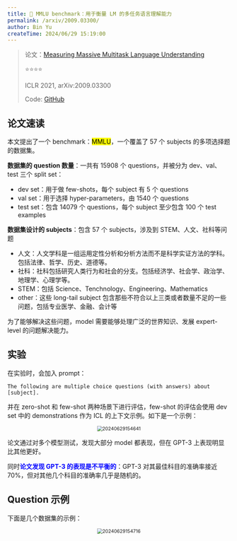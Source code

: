 ```yaml
---
title: 🌙 MMLU benchmark：用于衡量 LM 的多任务语言理解能力
permalink: /arxiv/2009.03300/
author: Bin Yu
createTime: 2024/06/29 15:19:00
---
```


> 论文：[Measuring Massive Multitask Language Understanding](http://arxiv.org/abs/2009.03300)
>
> ⭐⭐⭐⭐
>
> ICLR 2021, arXiv:2009.03300
>
> Code: [GitHub](https://github.com/hendrycks/test)

## 论文速读

本文提出了一个 benchmark：<mark>MMLU</mark>，一个覆盖了 57 个 subjects 的多项选择题的数据集。

**数据集的 question 数量**：一共有 15908 个 questions，并被分为 dev、val、test 三个 split set：

- dev set：用于做 few-shots，每个 subject 有 5 个 questions
- val set：用于选择 hyper-parameters，由 1540 个 questions
- test set：包含 14079 个 questions，每个 subject 至少包含 100 个 test examples

**数据集设计的 subjects**：包含 57 个 subjects，涉及到 STEM、人文、社科等问题

- 人文：人文学科是一组运用定性分析和分析方法而不是科学实证方法的学科。包括法律、哲学、历史、道德等。
- 社科：社科包括研究人类行为和社会的分支。包括经济学、社会学、政治学、地理学、心理学等。
- STEM：包括 Science、Tenchnology、Engineering、Mathematics
- other：这些 long-tail subject 包含那些不符合以上三类或者数量不足的一些问题，包括专业医学、金融、会计等

为了能够解决这些问题，model 需要能够处理广泛的世界知识、发展 expert-level 的问题解决能力。

## 实验

在实验时，会加入 prompt：

```plain
The following are multiple choice questions (with answers) about [subject].
```

并在 zero-shot 和 few-shot 两种场景下进行评估，few-shot 的评估会使用 dev set 中的 demonstrations 作为 ICL 的上下文示例。如下是一个示例：

<center><img src="https://notebook-img-1304596351.cos.ap-beijing.myqcloud.com/img/20240629154641.png" alt="20240629154641" style="zoom:75%;"></center>

论文通过对多个模型测试，发现大部分 model 都表现，但在 GPT-3 上表现明显比其他更好。

同时<font color=blue>**论文发现 GPT-3 的表现是不平衡的**</font>：GPT-3 对其最佳科目的准确率接近 70%，但对其他几个科目的准确率几乎是随机的。

## Question 示例

下面是几个数据集的示例：

<center><img src="https://notebook-img-1304596351.cos.ap-beijing.myqcloud.com/img/20240629154716.png" alt="20240629154716" style="zoom:75%;"></center>